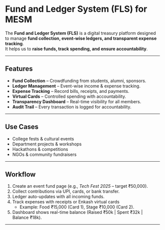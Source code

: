 # Fund and Ledger System (FLS) for MESM

The **Fund and Ledger System (FLS)** is a digital treasury platform designed to manage **fund collection, event-wise ledgers, and transparent expense tracking**.  
It helps us to **raise funds, track spending, and ensure accountability**.

---

## Features
-  **Fund Collection** – Crowdfunding from students, alumni, sponsors.  
-  **Ledger Management** – Event-wise income & expense tracking.  
-  **Expense Tracking** – Record bills, receipts, and payments.  
-  **Virtual Cards** – Controlled spending with accountability.  
-  **Transparency Dashboard** – Real-time visibility for all members.  
-  **Audit Trail** – Every transaction is logged for accountability.  

---

## Use Cases
- College fests & cultural events  
- Department projects & workshops  
- Hackathons & competitions  
- NGOs & community fundraisers  

---
## Workflow
1. Create an event fund page (e.g., *Tech Fest 2025* – target ₹50,000).  
2. Collect contributions via UPI, cards, or bank transfer.  
3. Ledger auto-updates with all incoming funds.  
4. Track expenses with receipts or Enkash virtual cards  
   - Example: Food ₹15,000 (Card 1), Stage ₹10,000 (Card 2).  
5. Dashboard shows real-time balance (Raised ₹50k | Spent ₹32k | Balance ₹18k).  


---



